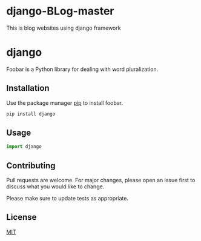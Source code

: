 # django-BLog-master
This is blog websites using django framework
# django

Foobar is a Python library for dealing with word pluralization.

## Installation

Use the package manager [pip](https://pypi.org/project/Django/) to install foobar.

```bash
pip install django
```

## Usage

```python
import django

```

## Contributing
Pull requests are welcome. For major changes, please open an issue first to discuss what you would like to change.

Please make sure to update tests as appropriate.

## License
[MIT]()
